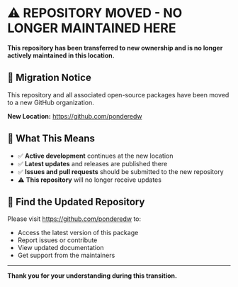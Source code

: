 # ⚠️ REPOSITORY MOVED - NO LONGER MAINTAINED HERE

**This repository has been transferred to new ownership and is no longer actively maintained in this location.**

## 🔄 Migration Notice

This repository and all associated open-source packages have been moved to a new GitHub organization.

**New Location:** https://github.com/ponderedw

## 📍 What This Means

- ✅ **Active development** continues at the new location
- ✅ **Latest updates** and releases are published there
- ✅ **Issues and pull requests** should be submitted to the new repository
- ⚠️ **This repository** will no longer receive updates

## 🔗 Find the Updated Repository

Please visit https://github.com/ponderedw to:
- Access the latest version of this package
- Report issues or contribute
- View updated documentation
- Get support from the maintainers

---

**Thank you for your understanding during this transition.**